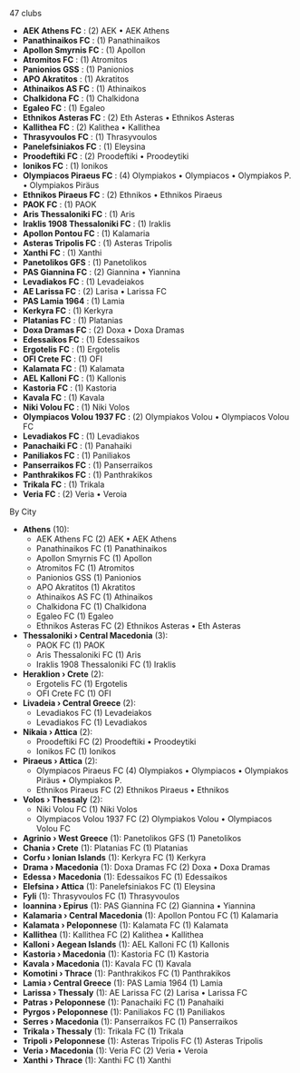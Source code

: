 47 clubs

- **AEK Athens FC** : (2) AEK • AEK Athens
- **Panathinaikos FC** : (1) Panathinaikos
- **Apollon Smyrnis FC** : (1) Apollon
- **Atromitos FC** : (1) Atromitos
- **Panionios GSS** : (1) Panionios
- **APO Akratitos** : (1) Akratitos
- **Athinaikos AS FC** : (1) Athinaikos
- **Chalkidona FC** : (1) Chalkidona
- **Egaleo FC** : (1) Egaleo
- **Ethnikos Asteras FC** : (2) Eth Asteras • Ethnikos Asteras
- **Kallithea FC** : (2) Kalithea • Kallithea
- **Thrasyvoulos FC** : (1) Thrasyvoulos
- **Panelefsiniakos FC** : (1) Eleysina
- **Proodeftiki FC** : (2) Proodeftiki • Proodeytiki
- **Ionikos FC** : (1) Ionikos
- **Olympiacos Piraeus FC** : (4) Olympiakos • Olympiacos • Olympiakos P. • Olympiakos Piräus
- **Ethnikos Piraeus FC** : (2) Ethnikos • Ethnikos Piraeus
- **PAOK FC** : (1) PAOK
- **Aris Thessaloniki FC** : (1) Aris
- **Iraklis 1908 Thessaloniki FC** : (1) Iraklis
- **Apollon Pontou FC** : (1) Kalamaria
- **Asteras Tripolis FC** : (1) Asteras Tripolis
- **Xanthi FC** : (1) Xanthi
- **Panetolikos GFS** : (1) Panetolikos
- **PAS Giannina FC** : (2) Giannina • Yiannina
- **Levadiakos FC** : (1) Levadeiakos
- **AE Larissa FC** : (2) Larisa • Larissa FC
- **PAS Lamia 1964** : (1) Lamia
- **Kerkyra FC** : (1) Kerkyra
- **Platanias FC** : (1) Platanias
- **Doxa Dramas FC** : (2) Doxa • Doxa Dramas
- **Edessaikos FC** : (1) Edessaikos
- **Ergotelis FC** : (1) Ergotelis
- **OFI Crete FC** : (1) OFI
- **Kalamata FC** : (1) Kalamata
- **AEL Kalloni FC** : (1) Kallonis
- **Kastoria FC** : (1) Kastoria
- **Kavala FC** : (1) Kavala
- **Niki Volou FC** : (1) Niki Volos
- **Olympiacos Volou 1937 FC** : (2) Olympiakos Volou • Olympiacos Volou FC
- **Levadiakos FC** : (1) Levadiakos
- **Panachaiki FC** : (1) Panahaiki
- **Paniliakos FC** : (1) Paniliakos
- **Panserraikos FC** : (1) Panserraikos
- **Panthrakikos FC** : (1) Panthrakikos
- **Trikala FC** : (1) Trikala
- **Veria FC** : (2) Veria • Veroia




By City

- **Athens** (10): 
  - AEK Athens FC  (2) AEK • AEK Athens
  - Panathinaikos FC  (1) Panathinaikos
  - Apollon Smyrnis FC  (1) Apollon
  - Atromitos FC  (1) Atromitos
  - Panionios GSS  (1) Panionios
  - APO Akratitos  (1) Akratitos
  - Athinaikos AS FC  (1) Athinaikos
  - Chalkidona FC  (1) Chalkidona
  - Egaleo FC  (1) Egaleo
  - Ethnikos Asteras FC  (2) Ethnikos Asteras • Eth Asteras
- **Thessaloniki › Central Macedonia** (3): 
  - PAOK FC  (1) PAOK
  - Aris Thessaloniki FC  (1) Aris
  - Iraklis 1908 Thessaloniki FC  (1) Iraklis
- **Heraklion › Crete** (2): 
  - Ergotelis FC  (1) Ergotelis
  - OFI Crete FC  (1) OFI
- **Livadeia › Central Greece** (2): 
  - Levadiakos FC  (1) Levadeiakos
  - Levadiakos FC  (1) Levadiakos
- **Nikaia › Attica** (2): 
  - Proodeftiki FC  (2) Proodeftiki • Proodeytiki
  - Ionikos FC  (1) Ionikos
- **Piraeus › Attica** (2): 
  - Olympiacos Piraeus FC  (4) Olympiakos • Olympiacos • Olympiakos Piräus • Olympiakos P.
  - Ethnikos Piraeus FC  (2) Ethnikos Piraeus • Ethnikos
- **Volos › Thessaly** (2): 
  - Niki Volou FC  (1) Niki Volos
  - Olympiacos Volou 1937 FC  (2) Olympiakos Volou • Olympiacos Volou FC
- **Agrinio › West Greece** (1): Panetolikos GFS  (1) Panetolikos
- **Chania › Crete** (1): Platanias FC  (1) Platanias
- **Corfu › Ionian Islands** (1): Kerkyra FC  (1) Kerkyra
- **Drama › Macedonia** (1): Doxa Dramas FC  (2) Doxa • Doxa Dramas
- **Edessa › Macedonia** (1): Edessaikos FC  (1) Edessaikos
- **Elefsina › Attica** (1): Panelefsiniakos FC  (1) Eleysina
- **Fyli** (1): Thrasyvoulos FC  (1) Thrasyvoulos
- **Ioannina › Epirus** (1): PAS Giannina FC  (2) Giannina • Yiannina
- **Kalamaria › Central Macedonia** (1): Apollon Pontou FC  (1) Kalamaria
- **Kalamata › Peloponnese** (1): Kalamata FC  (1) Kalamata
- **Kallithea** (1): Kallithea FC  (2) Kalithea • Kallithea
- **Kalloni › Aegean Islands** (1): AEL Kalloni FC  (1) Kallonis
- **Kastoria › Macedonia** (1): Kastoria FC  (1) Kastoria
- **Kavala › Macedonia** (1): Kavala FC  (1) Kavala
- **Komotini › Thrace** (1): Panthrakikos FC  (1) Panthrakikos
- **Lamia › Central Greece** (1): PAS Lamia 1964  (1) Lamia
- **Larissa › Thessaly** (1): AE Larissa FC  (2) Larisa • Larissa FC
- **Patras › Peloponnese** (1): Panachaiki FC  (1) Panahaiki
- **Pyrgos › Peloponnese** (1): Paniliakos FC  (1) Paniliakos
- **Serres › Macedonia** (1): Panserraikos FC  (1) Panserraikos
- **Trikala › Thessaly** (1): Trikala FC  (1) Trikala
- **Tripoli › Peloponnese** (1): Asteras Tripolis FC  (1) Asteras Tripolis
- **Veria › Macedonia** (1): Veria FC  (2) Veria • Veroia
- **Xanthi › Thrace** (1): Xanthi FC  (1) Xanthi


